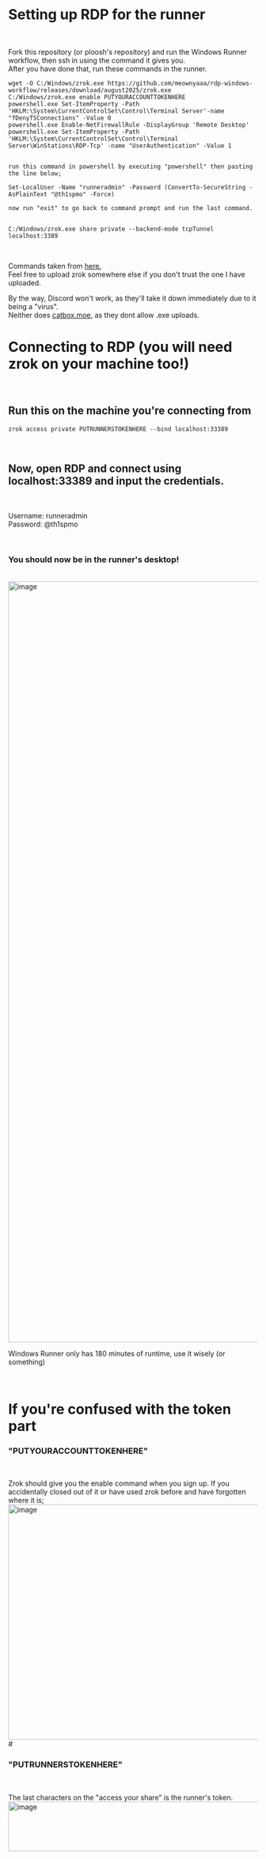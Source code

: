 # Setting up RDP for the runner

<br>

Fork this repository (or ploosh's repository) and run the Windows Runner workflow, then ssh in using the command it gives you.
<br>
After you have done that, run these commands in the runner.
```
wget -O C:/Windows/zrok.exe https://github.com/meownyaaa/rdp-windows-workflow/releases/download/august2025/zrok.exe
C:/Windows/zrok.exe enable PUTYOURACCOUNTTOKENHERE
powershell.exe Set-ItemProperty -Path 'HKLM:\System\CurrentControlSet\Control\Terminal Server'-name "fDenyTSConnections" -Value 0
powershell.exe Enable-NetFirewallRule -DisplayGroup 'Remote Desktop'
powershell.exe Set-ItemProperty -Path 'HKLM:\System\CurrentControlSet\Control\Terminal Server\WinStations\RDP-Tcp' -name "UserAuthentication" -Value 1


run this command in powershell by executing "powershell" then pasting the line below;

Set-LocalUser -Name "runneradmin" -Password (ConvertTo-SecureString -AsPlainText "@th1spmo" -Force)

now run "exit" to go back to command prompt and run the last command.


C:/Windows/zrok.exe share private --backend-mode tcpTunnel localhost:3389
```

<br>

Commands taken from [here.](https://github.com/CYB3RKING/RDP?tab=readme-ov-file#rdp-code)
<br>
Feel free to upload zrok somewhere else if you don't trust the one I have uploaded. 
<br>

By the way, Discord won't work, as they'll take it down immediately due to it being a "virus".
<br>
Neither does [catbox.moe](https://catbox.moe), as they dont allow .exe uploads.
# Connecting to RDP (you will need zrok on your machine too!)
<br>

## Run this on the machine you're connecting from

`zrok access private PUTRUNNERSTOKENHERE --bind localhost:33389`

<br>

## Now, open RDP and connect using localhost:33389 and input the credentials.
<br>

Username: runneradmin
<br>
Password: @th1spmo

<br>

### You should now be in the runner's desktop!
<br>
<img width="2048" height="1536" alt="image" src="https://github.com/user-attachments/assets/3e89a05e-70dc-490d-bf6e-0674f78374fe" />
<br>

Windows Runner only has 180 minutes of runtime, use it wisely (or something)

<br>

# If you're confused with the token part

### "PUTYOURACCOUNTTOKENHERE"
<br>

Zrok should give you the enable command when you sign up. If you accidentally closed out of it or have used zrok before and have forgotten where it is;
<img width="1524" height="475" alt="image" src="https://github.com/user-attachments/assets/b66a8625-77a5-4442-8cd6-a0a330d69dfe" />#

### "PUTRUNNERSTOKENHERE"
<br>

The last characters on the "access your share" is the runner's token.
<img width="711" height="100" alt="image" src="https://github.com/user-attachments/assets/a72587b3-e059-4f7e-95dc-2cba0f8a3223" />






